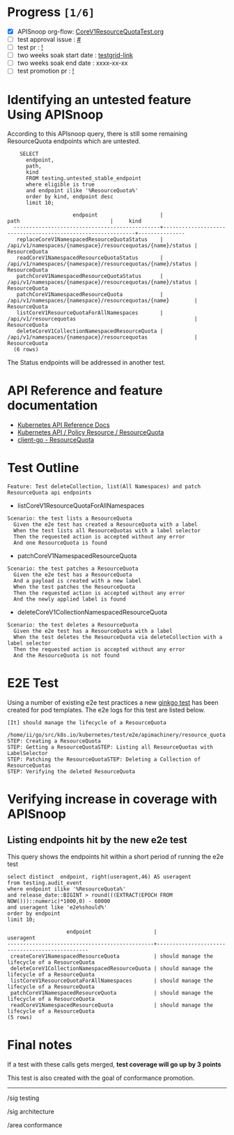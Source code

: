 # Progress <code>[1/6]</code>

- [x] APISnoop org-flow: [CoreV1ResourceQuotaTest.org](https://github.com/apisnoop/ticket-writing/blob/master/CoreV1ResourceQuotaTest.org)
- [ ] test approval issue : [#](https://issues.k8s.io/)
- [ ] test pr : [!](https://pr.k8s.io/)
- [ ] two weeks soak start date : [testgrid-link](https://testgrid.k8s.io/)
- [ ] two weeks soak end date : xxxx-xx-xx
- [ ] test promotion pr : [!](https://pr.k8s.io/)

# Identifying an untested feature Using APISnoop

According to this APIsnoop query, there is still some remaining ResourceQuota endpoints which are untested.

```sql-mode
    SELECT
      endpoint,
      path,
      kind
      FROM testing.untested_stable_endpoint
      where eligible is true
      and endpoint ilike '%ResourceQuota%'
      order by kind, endpoint desc
      limit 10;
```

```example
                     endpoint                    |                            path                             |     kind
  -----------------------------------------------+-------------------------------------------------------------+---------------
   replaceCoreV1NamespacedResourceQuotaStatus    | /api/v1/namespaces/{namespace}/resourcequotas/{name}/status | ResourceQuota
   readCoreV1NamespacedResourceQuotaStatus       | /api/v1/namespaces/{namespace}/resourcequotas/{name}/status | ResourceQuota
   patchCoreV1NamespacedResourceQuotaStatus      | /api/v1/namespaces/{namespace}/resourcequotas/{name}/status | ResourceQuota
   patchCoreV1NamespacedResourceQuota            | /api/v1/namespaces/{namespace}/resourcequotas/{name}        | ResourceQuota
   listCoreV1ResourceQuotaForAllNamespaces       | /api/v1/resourcequotas                                      | ResourceQuota
   deleteCoreV1CollectionNamespacedResourceQuota | /api/v1/namespaces/{namespace}/resourcequotas               | ResourceQuota
  (6 rows)

```

The Status endpoints will be addressed in another test.

# API Reference and feature documentation

- [Kubernetes API Reference Docs](https://kubernetes.io/docs/reference/kubernetes-api/)
- [Kubernetes API / Policy Resource / ResourceQuota](https://kubernetes.io/docs/reference/kubernetes-api/policy-resources/resource-quota-v1/)
- [client-go - ResourceQuota](https://github.com/kubernetes/client-go/blob/master/kubernetes/typed/core/v1/resourcequota.go)

# Test Outline

```
Feature: Test deleteCollection, list(All Namespaces) and patch ResourceQuota api endpoints
```

- listCoreV1ResourceQuotaForAllNamespaces

```
Scenario: the test lists a ResourceQuota
  Given the e2e test has created a ResourceQuota with a label
  When the test lists all ResourceQuotas with a label selector
  Then the requested action is accepted without any error
  And one ResourceQuota is found
```

- patchCoreV1NamespacedResourceQuota

```
Scenario: the test patches a ResourceQuota
  Given the e2e test has a ResourceQuota
  And a payload is created with a new label
  When the test patches the ResourceQuota
  Then the requested action is accepted without any error
  And the newly applied label is found
```

- deleteCoreV1CollectionNamespacedResourceQuota

```
Scenario: the test deletes a ResourceQuota
  Given the e2e test has a ResourceQuota with a label
  When the test deletes the ResourceQuota via deleteCollection with a label selector
  Then the requested action is accepted without any error
  And the ResourceQuota is not found
```

# E2E Test

Using a number of existing e2e test practices a new [ginkgo test](https://github.com/ii/kubernetes/blob/create-resourcequota-test/test/e2e/apimachinery/resource_quota.go#L922-L971) has been created for pod templates. The e2e logs for this test are listed below.

```
[It] should manage the lifecycle of a ResourceQuota
  /home/ii/go/src/k8s.io/kubernetes/test/e2e/apimachinery/resource_quota.go:922
STEP: Creating a ResourceQuota
STEP: Getting a ResourceQuotaSTEP: Listing all ResourceQuotas with LabelSelector
STEP: Patching the ResourceQuotaSTEP: Deleting a Collection of ResourceQuotas
STEP: Verifying the deleted ResourceQuota
```

# Verifying increase in coverage with APISnoop

## Listing endpoints hit by the new e2e test

This query shows the endpoints hit within a short period of running the e2e test

```sql-mode
select distinct  endpoint, right(useragent,46) AS useragent
from testing.audit_event
where endpoint ilike '%ResourceQuota%'
and release_date::BIGINT > round(((EXTRACT(EPOCH FROM NOW()))::numeric)*1000,0) - 60000
and useragent like 'e2e%should%'
order by endpoint
limit 10;
```

```example
                   endpoint                    |                   useragent
-----------------------------------------------+------------------------------------------------
 createCoreV1NamespacedResourceQuota           | should manage the lifecycle of a ResourceQuota
 deleteCoreV1CollectionNamespacedResourceQuota | should manage the lifecycle of a ResourceQuota
 listCoreV1ResourceQuotaForAllNamespaces       | should manage the lifecycle of a ResourceQuota
 patchCoreV1NamespacedResourceQuota            | should manage the lifecycle of a ResourceQuota
 readCoreV1NamespacedResourceQuota             | should manage the lifecycle of a ResourceQuota
(5 rows)

```

# Final notes

If a test with these calls gets merged, **test coverage will go up by 3 points**

This test is also created with the goal of conformance promotion.

---

/sig testing

/sig architecture

/area conformance
